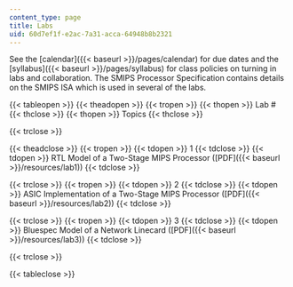 ```yaml
---
content_type: page
title: Labs
uid: 60d7ef1f-e2ac-7a31-acca-64948b8b2321
---
```


See the [calendar]({{< baseurl >}}/pages/calendar) for due dates and the [syllabus]({{< baseurl >}}/pages/syllabus) for class policies on turning in labs and collaboration. The SMIPS Processor Specification contains details on the SMIPS ISA which is used in several of the labs.

{{< tableopen >}}
{{< theadopen >}}
{{< tropen >}}
{{< thopen >}}
Lab #
{{< thclose >}}
{{< thopen >}}
Topics
{{< thclose >}}

{{< trclose >}}

{{< theadclose >}}
{{< tropen >}}
{{< tdopen >}}
1
{{< tdclose >}}
{{< tdopen >}}
RTL Model of a Two-Stage MIPS Processor ([PDF]({{< baseurl >}}/resources/lab1))
{{< tdclose >}}

{{< trclose >}}
{{< tropen >}}
{{< tdopen >}}
2
{{< tdclose >}}
{{< tdopen >}}
ASIC Implementation of a Two-Stage MIPS Processor ([PDF]({{< baseurl >}}/resources/lab2))
{{< tdclose >}}

{{< trclose >}}
{{< tropen >}}
{{< tdopen >}}
3
{{< tdclose >}}
{{< tdopen >}}
Bluespec Model of a Network Linecard ([PDF]({{< baseurl >}}/resources/lab3))
{{< tdclose >}}

{{< trclose >}}

{{< tableclose >}}